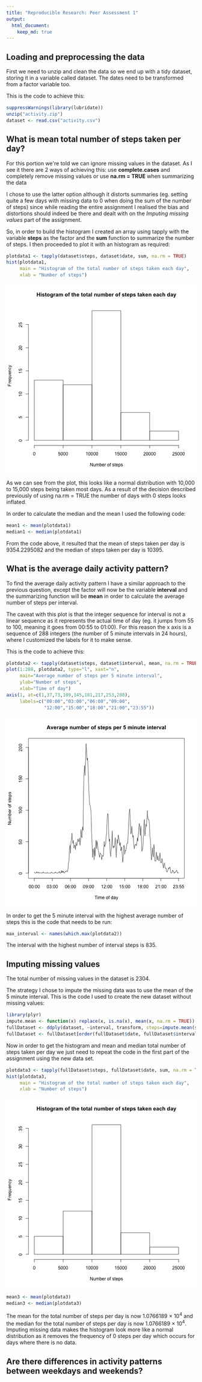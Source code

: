 ```yaml
---
title: "Reproducible Research: Peer Assessment 1"
output: 
  html_document:
    keep_md: true
---
```




## Loading and preprocessing the data
First we need to unzip and clean the data so we end up with a tidy dataset,
storing it in a variable called dataset. The dates need to be transformed from
a factor variable too.

This is the code to achieve this:

```r
suppressWarnings(library(lubridate))
unzip("activity.zip")
dataset <- read.csv("activity.csv")
```

## What is mean total number of steps taken per day?
For this portion we're told we can ignore missing values in the dataset. As I
see it there are 2 ways of achieving this: use **complete.cases** and completely
remove missing values or use **na.rm = TRUE** when summarizing the data

I chose to use the latter option although it distorts summaries (eg. setting
quite a few days with missing data to 0 when doing the sum of the number of
steps) since while reading the entire assignment I realised the bias and
distortions should indeed be there and dealt with on the *Imputing missing
values* part of the assignment.

So, in order to build the histogram I created an array using tapply with the
variable **steps** as the factor and the **sum** function to summarize the 
number of steps. I then proceeded to plot it with an histogram as required:


```r
plotdata1 <- tapply(dataset$steps, dataset$date, sum, na.rm = TRUE)
hist(plotdata1,
     main = "Histogram of the total number of steps taken each day",
     xlab = "Number of steps")
```

![plot of chunk plot1](figure/plot1-1.png) 

As we can see from the plot, this looks like a normal distribution with 10,000
to 15,000 steps being taken most days. As a result of the decision described
previously of using na.rm = TRUE the number of days with 0 steps looks inflated.

In order to calculate the median and the mean I used the following code:


```r
mean1 <- mean(plotdata1)
median1 <- median(plotdata1)
```

From the code above, it resulted that the mean of steps taken per day is
9354.2295082 and the median of steps taken per day is 10395.

## What is the average daily activity pattern?

To find the average daily activity pattern I have a similar approach to the
previous question, except the factor will now be the variable **interval** and
the summarizing function will be **mean** in order to calculate the average
number of steps per interval. 

The caveat with this plot is that the integer sequence for interval is not a
linear sequence as it represents the actual time of day (eg. it jumps from 55
to 100, meaning it goes from 00:55 to 01:00). For this reason the x axis is a
sequence of 288 integers (the number of 5 minute intervals in 24 hours), where
I customized the labels for it to make sense.

This is the code to achieve this:


```r
plotdata2 <- tapply(dataset$steps, dataset$interval, mean, na.rm = TRUE)
plot(1:288, plotdata2, type="l", xaxt="n",
     main="Average number of steps per 5 minute interval",
     ylab="Number of steps",
     xlab="Time of day")
axis(1, at=c(1,37,73,109,145,181,217,253,288),
     labels=c("00:00","03:00","06:00","09:00",
              "12:00","15:00","18:00","21:00","23:55"))
```

![plot of chunk plot2](figure/plot2-1.png) 

In order to get the 5 minute interval with the highest average number of steps
this is the code that needs to be run:


```r
max_interval <- names(which.max(plotdata2))
```

The interval with the highest number of interval steps is 835.

## Imputing missing values

The total number of missing values in the dataset is
2304.

The strategy I chose to impute the missing data was to use the mean of the 5
minute interval. This is the code I used to create the new dataset without 
missing values:


```r
library(plyr)
impute.mean <- function(x) replace(x, is.na(x), mean(x, na.rm = TRUE))
fullDataset <- ddply(dataset, ~interval, transform, steps=impute.mean(steps))
fullDataset <- fullDataset[order(fullDataset$date, fullDataset$interval),]
```

Now in order to get the histogram and mean and median total number of steps
taken per day we just need to repeat the code in the first part of the
assignment using the new data set.


```r
plotdata3 <- tapply(fullDataset$steps, fullDataset$date, sum, na.rm = TRUE)
hist(plotdata3,
     main = "Histogram of the total number of steps taken each day",
     xlab = "Number of steps")
```

![plot of chunk plot3](figure/plot3-1.png) 

```r
mean3 <- mean(plotdata3)
median3 <- median(plotdata3)
```

The mean for the total number of steps per day is now 1.0766189 &times; 10<sup>4</sup> and the median
for the total number of steps per day is now 1.0766189 &times; 10<sup>4</sup>. Imputing missing
data makes the histogram look more like a normal distribution as it removes the
frequency of 0 steps per day which occurs for days where there is no data.

## Are there differences in activity patterns between weekdays and weekends?
